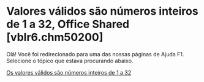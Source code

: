 
# Valores válidos são números inteiros de 1 a 32, Office Shared [vblr6.chm50200]

Olá! Você foi redirecionado para uma das nossas páginas de Ajuda F1. Selecione o tópico que estava procurando abaixo.

[Os valores válidos são números inteiros de 1 a 32](http://msdn.microsoft.com/library/530e4cd1-abd0-6504-c00f-4368cfc08f3c%28Office.15%29.aspx)
